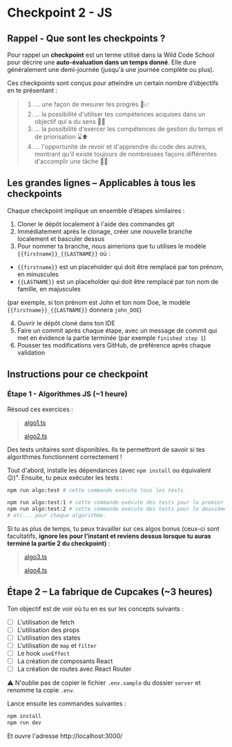 # Checkpoint 2 - JS

## Rappel - Que sont les checkpoints ?

Pour rappel un **checkpoint** est un terme utilisé dans la Wild Code School pour décrire une **auto-évaluation dans un temps donné**. Elle dure généralement une demi-journée (jusqu'à une journée complète ou plus).

Ces checkpoints sont conçus pour atteindre un certain nombre d’objectifs en te présentant :

> 1. ... une façon de mesurer tes progrès 📏📈
> 2. ... la possibilité d'utiliser tes compétences acquises dans un objectif qui a du sens 🚩🥅
> 3. ... la possibilité d'exercer les compétences de gestion du temps et de priorisation ⌛⬆️
> 4. ... l'opportunité de revoir et d'apprendre du code des autres, montrant qu'il existe toujours de nombreuses façons différentes d'accomplir une tâche 👥💬

## Les grandes lignes – Applicables à tous les checkpoints

Chaque checkpoint implique un ensemble d’étapes similaires :

1. Cloner le dépôt localement à l'aide des commandes git
2. Immédiatement après le clonage, créer une nouvelle branche localement et basculer dessus
3. Pour nommer ta branche, nous aimerions que tu utilises le modèle `{{firstname}}_{{LASTNAME}}` où :

- `{{firstname}}` est un placeholder qui doit être remplacé par ton prénom, en minuscules
- `{{LASTNAME}}` est un placeholder qui doit être remplacé par ton nom de famille, en majuscules

(par exemple, si ton prénom est John et ton nom Doe, le modèle `{{firstname}}_{{LASTNAME}}` donnera `john_DOE`)

4. Ouvrir le dépôt cloné dans ton IDE
5. Faire un commit après chaque étape, avec un message de commit qui met en évidence la partie terminée (par exemple `finished step 1`)
6. Pousser tes modifications vers GitHub, de préférence après chaque validation

## Instructions pour ce checkpoint

### Étape 1 - Algorithmes JS (~1 heure)

Résoud ces exercices :

> [algo1.ts](./algo/1/countLetters.ts)
>
> [algo2.ts](./algo/2/getFibonacciSequence.ts)

Des tests unitaires sont disponibles. Ils te permettront de savoir si tes algorithmes fonctionnent correctement !

Tout d'abord, installe les dépendances (avec `npm install` ou équivalent :wink:)".
Ensuite, tu peux exécuter les tests :

```sh
npm run algo:test # cette commande exécute tous les tests

npm run algo:test:1 # cette commande exécute des tests pour le premier algorithme uniquement
npm run algo:test:2 # cette commande exécute des tests pour le deuxième algorithme uniquement
# etc... pour chaque algorithme.
```

Si tu as plus de temps, tu peux travailler sur ces algos bonus (ceux-ci sont facultatifs, **ignore les pour l'instant et reviens dessus lorsque tu auras terminé la partie 2 du checkpoint)** :

> [algo3.ts](./algo/3/getPoints.ts)
>
> [algo4.ts](./algo/4/sumArrays.ts)

## Étape 2 – La fabrique de Cupcakes (~3 heures)

Ton objectif est de voir où tu en es sur les concepts suivants :

- [ ] L'utilisation de fetch
- [ ] L'utilisation des props
- [ ] L'utilisation des states
- [ ] L'utilisation de `map` et `filter`
- [ ] Le hook `useEffect`
- [ ] La création de composants React
- [ ] La création de routes avec React Router

⚠️ N'oublie pas de copier le fichier `.env.sample` du dossier `server` et renomme ta copie `.env`.

Lance ensuite les commandes suivantes :

```bash
npm install
npm run dev
```

Et ouvre l'adresse http://localhost:3000/

